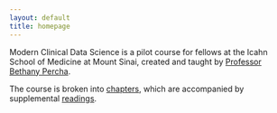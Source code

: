 ```yaml
---
layout: default
title: homepage
---
```


Modern Clinical Data Science is a pilot course for fellows at the Icahn School of Medicine at Mount Sinai, created and taught by [Professor Bethany Percha](/percha).

The course is broken into [chapters](/chapters), which are accompanied by supplemental [readings](/readings). 

